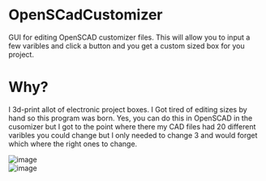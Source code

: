# OpenSCadCustomizer
GUI for editing OpenSCAD customizer files. This will allow you to input a few varibles and click a button and you get a custom sized box for you project.  
 
# Why?  
I 3d-print allot of electronic project boxes. I Got tired of editing sizes by hand so this program was born. Yes, you can do this in OpenSCAD in the cusomizer but I got to the point where there my CAD files had 20 different varibles you could change but I only needed to change 3 and would forget which where the right ones to change. 

![image](https://github.com/jakebullet70/OpenSCadCustomizer/assets/14124210/f38fbd2d-6e95-4dc3-9bcd-a7b2603ae32f)  
![image](https://github.com/jakebullet70/OpenSCadCustomizer/assets/14124210/259f9cda-6cce-4b10-a190-186ad752548a)


 
 
 
